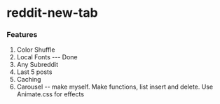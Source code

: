 # reddit-new-tab

### Features

1. Color Shuffle
2. Local Fonts                                          --- Done
3. Any Subreddit
4. Last 5 posts
5. Caching
6. Carousel     -- make myself. Make functions, list insert and delete. Use Animate.css for effects
